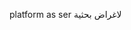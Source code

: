 platform as ser
                                                     لاغراض بحثية  
                                                                                                
